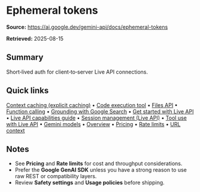 # Ephemeral tokens

**Source:** https://ai.google.dev/gemini-api/docs/ephemeral-tokens

**Retrieved:** 2025-08-15

## Summary
Short‑lived auth for client‑to‑server Live API connections.

## Quick links
[Context caching (explicit caching)](caching.md) • [Code execution tool](code-execution.md) • [Files API](files.md) • [Function calling](function-calling.md) • [Grounding with Google Search](google-search.md) • [Get started with Live API](live.md) • [Live API capabilities guide](live-guide.md) • [Session management (Live API)](live-session.md) • [Tool use with Live API](live-tools.md) • [Gemini models](models.md) • [Overview](overview.md) • [Pricing](pricing.md) • [Rate limits](rate-limits.md) • [URL context](url-context.md)

## Notes
- See **Pricing** and **Rate limits** for cost and throughput considerations.
- Prefer the **Google GenAI SDK** unless you have a strong reason to use raw REST or compatibility layers.
- Review **Safety settings** and **Usage policies** before shipping.
